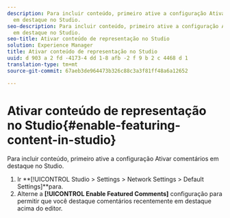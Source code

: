 ```yaml
---
description: Para incluir conteúdo, primeiro ative a configuração Ativar comentários
  em destaque no Studio.
seo-description: Para incluir conteúdo, primeiro ative a configuração Ativar comentários
  em destaque no Studio.
seo-title: Ativar conteúdo de representação no Studio
solution: Experience Manager
title: Ativar conteúdo de representação no Studio
uuid: d 903 a 2 fd -4173-4 dd 1-8 afb -2 f 9 b 2 c 4468 d 1
translation-type: tm+mt
source-git-commit: 67aeb3de964473b326c88c3a3f81ff48a6a12652

---
```



# Ativar conteúdo de representação no Studio{#enable-featuring-content-in-studio}

Para incluir conteúdo, primeiro ative a configuração Ativar comentários em destaque no Studio.

1. Ir **[!UICONTROL Studio > Settings > Network Settings > Default Settings]**para.
1. Alterne a **[!UICONTROL Enable Featured Comments]** configuração para permitir que você destaque comentários recentemente em destaque acima do editor.
